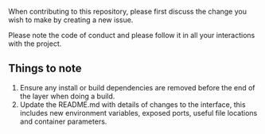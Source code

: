 When contributing to this repository, please first discuss the change you wish to make by creating a new issue.

Please note the code of conduct and please follow it in all your interactions with the project.

## Things to note

1. Ensure any install or build dependencies are removed before the end of the layer when doing a 
   build.
2. Update the README.md with details of changes to the interface, this includes new environment 
   variables, exposed ports, useful file locations and container parameters.
